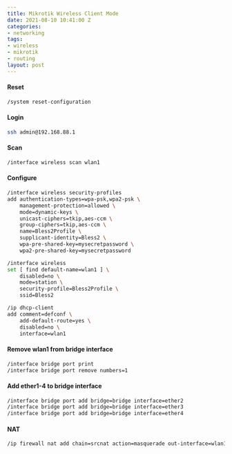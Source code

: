 ```yaml
---
title: Mikrotik Wireless Client Mode
date: 2021-08-10 10:41:00 Z
categories:
- networking
tags:
- wireless
- mikrotik
- routing
layout: post
---
```


#### Reset

```bash
/system reset-configuration
```


#### Login

```bash
ssh admin@192.168.88.1
```


#### Scan

```bash
/interface wireless scan wlan1
```

#### Configure

```bash
/interface wireless security-profiles
add authentication-types=wpa-psk,wpa2-psk \
    management-protection=allowed \
    mode=dynamic-keys \
    unicast-ciphers=tkip,aes-ccm \
    group-ciphers=tkip,aes-ccm \
    name=Bless2Profile \
    supplicant-identity=Bless2 \
    wpa-pre-shared-key=mysecretpassword \
    wpa2-pre-shared-key=mysecretpassword

/interface wireless
set [ find default-name=wlan1 ] \
    disabled=no \
    mode=station \
    security-profile=Bless2Profile \
    ssid=Bless2

/ip dhcp-client
add comment=defconf \
    add-default-route=yes \
    disabled=no \
    interface=wlan1
```

#### Remove wlan1 from bridge interface

```bash
/interface bridge port print
/interface bridge port remove numbers=1
```


#### Add ether1-4 to bridge interface

```bash
/interface bridge port add bridge=bridge interface=ether2
/interface bridge port add bridge=bridge interface=ether3
/interface bridge port add bridge=bridge interface=ether4
```


#### NAT

```bash
/ip firewall nat add chain=srcnat action=masquerade out-interface=wlan1
```
